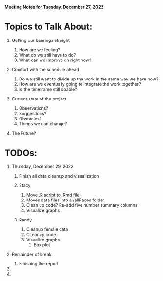 **Meeting Notes for Tuesday, December 27, 2022**

# Topics to Talk About: 
1. Getting our bearings straight  
	1. How are we feeling? 
	2. What do we still have to do?
	3. What can we improve on right now? 

2. Comfort with the schedule ahead
	1. Do we still want to divide up the work in the same way we have 
	now? 
	2. How are we eventually going to integrate the work together? 
	3. Is the timeframe still doable? 

3. Current state of the project 
	1. Observations? 
	2. Suggestions? 
	3. Obstacles? 
	4. Things we can change?

4. The Future? 

# TODOs: 
1. Thursday, December 29, 2022
	1. Finish all data cleanup and visualization
	2. Stacy 
		1. Move .R script to .Rmd file 
		2. Moves data files into a /allRaces folder
		3. Clean up code? Re-add five number summary columns
		4. Visualize graphs 

	3. Randy 
		1. Cleanup female data 
		2. CLeanup code
		3. Visualize graphs 
			1. Box plot 

2. Remainder of break 
	1. Finishing the report 
3.
4.

